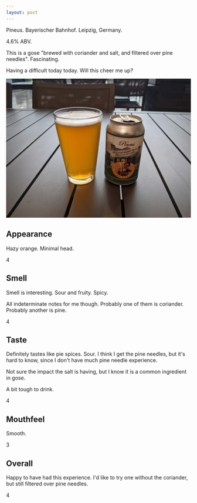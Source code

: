 ```yaml
---
layout: post
---
```

Pineus.
Bayerischer Bahnhof.
Leipzig, Germany.

4.6% ABV.

This is a gose "brewed with coriander and salt, and filtered over pine needles".
Fascinating.

Having a difficult today today.
Will this cheer me up?

<img class="beer-photo" src="/beer/images/2021-05-28-bayerischer-bahnhof-pineus.jpg"/>


## Appearance

Hazy orange. Minimal head.

4


## Smell

Smell is interesting.
Sour and fruity.
Spicy.

All indeterminate notes for me though.
Probably one of them is coriander.
Probably another is pine.

4


## Taste

Definitely tastes like pie spices.
Sour.
I think I get the pine needles,
but it's hard to know,
since I don't have much pine needle experience.

Not sure the impact the salt is having,
but I know it is a common ingredient in gose.

A bit tough to drink.

4


## Mouthfeel

Smooth.

3


## Overall

Happy to have had this experience.
I'd like to try one without the coriander,
but still filtered over pine needles.

4
